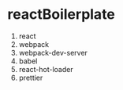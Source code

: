 # reactBoilerplate

1. react
2. webpack
3. webpack-dev-server
4. babel
5. react-hot-loader
6. prettier
